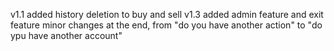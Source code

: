 v1.1 
added history deletion to buy and sell
v1.3 
added admin feature and exit feature
minor changes at the end, from "do you have another action" to "do ypu have another account"
